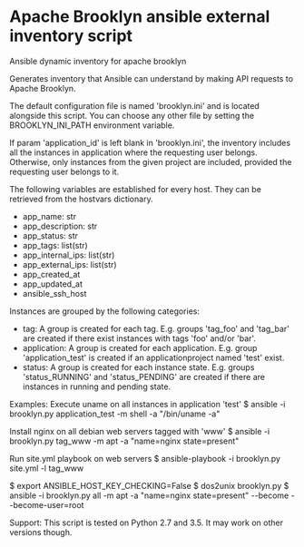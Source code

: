 # Apache Brooklyn ansible external inventory script

Ansible dynamic inventory for apache brooklyn

Generates inventory that Ansible can understand by making API requests to Apache Brooklyn.

The default configuration file is named 'brooklyn.ini' and is located alongside this script. You can
choose any other file by setting the BROOKLYN_INI_PATH environment variable.

If param 'application_id' is left blank in 'brooklyn.ini', the inventory includes all the instances
in application where the requesting user belongs. Otherwise, only instances from the given project
are included, provided the requesting user belongs to it.

The following variables are established for every host. They can be retrieved from the hostvars
dictionary.
 - app_name: str
 - app_description: str
 - app_status: str
 - app_tags: list(str)
 - app_internal_ips: list(str)
 - app_external_ips: list(str)
 - app_created_at
 - app_updated_at
 - ansible_ssh_host

Instances are grouped by the following categories:
 - tag:
   A group is created for each tag. E.g. groups 'tag_foo' and 'tag_bar' are created if there exist
   instances with tags 'foo' and/or 'bar'.
 - application:
   A group is created for each application. E.g. group 'application_test' is created if an
   applicationproject named 'test' exist.
 - status:
   A group is created for each instance state. E.g. groups 'status_RUNNING' and 'status_PENDING'
   are created if there are instances in running and pending state.

Examples:
  Execute uname on all instances in application 'test'
  $ ansible -i brooklyn.py application_test -m shell -a "/bin/uname -a"

  Install nginx on all debian web servers tagged with 'www'
  $ ansible -i brooklyn.py tag_www -m apt -a "name=nginx state=present"

  Run site.yml playbook on web servers
  $ ansible-playbook -i brooklyn.py site.yml -l tag_www

  $ export ANSIBLE_HOST_KEY_CHECKING=False
  $ dos2unix brooklyn.py
  $ ansible -i brooklyn.py all -m apt -a "name=nginx state=present" --become --become-user=root
 
Support:
  This script is tested on Python 2.7 and 3.5. It may work on other versions though.
